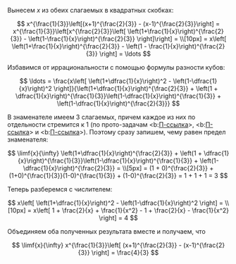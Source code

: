 Вынесем $x$ из обеих слагаемых в квадратных скобках:

$$ x^{\frac{1}{3}}\left[(x+1)^{\frac{2}{3}} - (x-1)^{\frac{2}{3}}\right] = x^{\frac{1}{3}}\left[x^{\frac{2}{3}}\left[ \left(1+\frac{1}{x}\right)^{\frac{2}{3}} - \left(1-\frac{1}{x}\right)^{\frac{2}{3}} \right]\right] = \\[10px] = x\left[ \left(1+\frac{1}{x}\right)^{\frac{2}{3}} - \left(1 - \frac{1}{x}\right)^{\frac{2}{3}} \right] = \ldots $$

Избавимся от иррациональности с помощью формулы разности кубов:

$$ \ldots = \frac{x\left[ \left(1+\dfrac{1}{x}\right)^2 - \left(1-\dfrac{1}{x}\right)^2 \right]}{\left(1+\dfrac{1}{x}\right)^{\frac{2}{3}} + \left(1 + \dfrac{1}{x}\right)^{\frac{1}{3}}\left(1-\dfrac{1}{x}\right)^{\frac{1}{3}} + \left(1-\dfrac{1}{x}\right)^{\frac{2}{3}}} $$

В знаменателе имеем 3 слагаемых, причем каждое из них по отдельности стремится к $1$ (по прото-задачам <b:[П-ссылка](advanced/proto/f-lim/elementary)>, <b:[П-ссылка](advanced/proto/f-lim/f-power)> и <b:[П-ссылка](advanced/proto/f-lim/composition)>). Поэтому сразу запишем, чему равен предел знаменателя:

$$ \limf{x}{\infty} \left(1+\dfrac{1}{x}\right)^{\frac{2}{3}} + \left(1 + \dfrac{1}{x}\right)^{\frac{1}{3}}\left(1-\dfrac{1}{x}\right)^{\frac{1}{3}} + \left(1-\dfrac{1}{x}\right)^{\frac{2}{3}} = \\[5px] = (1 + 0)^{\frac{2}{3}} + (1+0)^{\frac{1}{3}}(1-0)^{\frac{1}{3}} + (1-0)^{\frac{2}{3}} = 1 + 1 + 1 = 3 $$

Теперь разберемся с числителем:

$$ x\left[ \left(1+\dfrac{1}{x}\right)^2 - \left(1-\dfrac{1}{x}\right)^2 \right] = \\[10px] = x\left[ 1 + \frac{2}{x} + \frac{1}{x^2} - 1 + \frac{2}{x} - \frac{1}{x^2} \right] = 4 $$

Объединяем оба полученных результата вместе и получаем, что

$$ \limf{x}{\infty} x^{\frac{1}{3}}\left[ (x+1)^{\frac{2}{3}} - (x-1)^{\frac{2}{3}} \right] = \frac{4}{3} $$